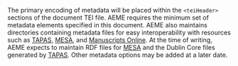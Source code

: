 The primary encoding of metadata will be placed within the `<teiHeader>` sections of the document TEI file. AEME requires the minimum set of metadata elements specified in this document.
AEME also maintains directories containing metadata files for easy interoperability with resources such as [TAPAS](http://tapasproject.org), [MESA](http://www.mesa-medieval.org/), and [Manuscripts Online](http://www.manuscriptsonline.org/). At the time of writing, AEME expects to maintain RDF files for [MESA](http://www.mesa-medieval.org/) and the Dublin Core files generated by [TAPAS](http://tapasproject.org). Other metadata options may be added at a later date.
